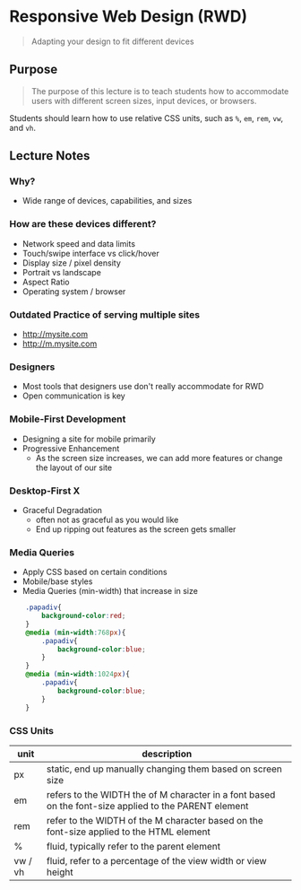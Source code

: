 # Responsive Web Design (RWD)
> Adapting your design to fit different devices

## Purpose
> The purpose of this lecture is to teach students how to accommodate users with different  screen sizes, input devices, or browsers.

Students should learn how to use relative CSS units, such as `%`, `em`, `rem`, `vw`, and `vh`.

## Lecture Notes


### Why?
- Wide range of devices, capabilities, and sizes

### How are these devices different?
- Network speed and data limits
- Touch/swipe interface vs click/hover
- Display size / pixel density
- Portrait vs landscape
- Aspect Ratio
- Operating system / browser

### Outdated Practice of serving multiple sites
- http://mysite.com
- http://m.mysite.com

### Designers
- Most tools that designers use don't really accommodate for RWD
- Open communication is key

### Mobile-First Development
- Designing a site for mobile primarily
- Progressive Enhancement
    * As the screen size increases, we can add more features or change the layout of our site

### Desktop-First X
- Graceful Degradation
    * often not as graceful as you would like
    * End up ripping out features as the screen gets smaller

### Media Queries
- Apply CSS based on certain conditions
- Mobile/base styles
- Media Queries (min-width) that increase in size

```css
    .papadiv{
        background-color:red;
    }
    @media (min-width:768px){
        .papadiv{
            background-color:blue;
        }
    }
    @media (min-width:1024px){
        .papadiv{
            background-color:blue;
        }
    }
```

### CSS Units

| unit     | description                                                                                            |
|----------|--------------------------------------------------------------------------------------------------------|
| px       | static, end up manually changing them based on screen size                                             |
| em       | refers to the WIDTH the of M character in a font based on the font-size applied to the PARENT element  |
| rem      | refer to the WIDTH of the M character based on the font-size applied to the HTML element               |
| %        | fluid, typically refer to the parent element                                                           |
| vw / vh  | fluid, refer to a percentage of the view width or view height                                          |
